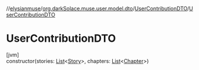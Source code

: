 //[elysianmuse](../../../index.md)/[org.darkSolace.muse.user.model.dto](../index.md)/[UserContributionDTO](index.md)/[UserContributionDTO](-user-contribution-d-t-o.md)

# UserContributionDTO

[jvm]\
constructor(stories: [List](https://kotlinlang.org/api/latest/jvm/stdlib/kotlin.collections/-list/index.html)&lt;[Story](../../org.darkSolace.muse.story.model/-story/index.md)&gt;, chapters: [List](https://kotlinlang.org/api/latest/jvm/stdlib/kotlin.collections/-list/index.html)&lt;[Chapter](../../org.darkSolace.muse.story.model/-chapter/index.md)&gt;)
